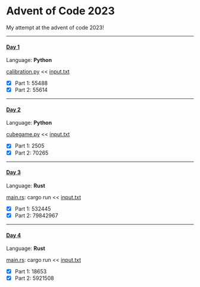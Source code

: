 # Advent of Code 2023
My attempt at the advent of code 2023!

---
#### [Day 1](https://adventofcode.com/2023/day/1)
Language: **Python**

[calibration.py](Day1/calibration.py) << [input.txt](Day1/input.txt)
- [x] Part 1: 55488
- [x] Part 2: 55614

---
#### [Day 2](https://adventofcode.com/2023/day/2)
Language: **Python**

[cubegame.py](Day2/cubegame.py) << [input.txt](Day2/input.txt)
- [x] Part 1: 2505
- [x] Part 2: 70265

---
#### [Day 3](https://adventofcode.com/2023/day/3)
Language: **Rust**

[main.rs](Day3/src/main.rs): cargo run << [input.txt](Day3/input.txt)
- [x] Part 1: 532445
- [x] Part 2: 79842967

---
#### [Day 4](https://adventofcode.com/2023/day/4)
Language: **Rust**

[main.rs](Day4/src/main.rs): cargo run << [input.txt](Day3/input.txt)
- [x] Part 1: 18653
- [x] Part 2: 5921508
